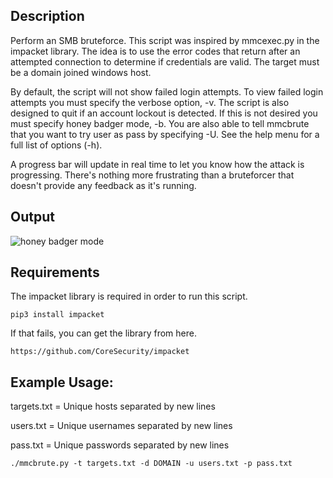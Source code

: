 
## Description
Perform an SMB bruteforce. This script was inspired by mmcexec.py in the impacket library. The idea is to use the error codes that return after an attempted connection to determine if credentials are valid. The target must be a domain joined windows host.

By default, the script will not show failed login attempts. To view failed login attempts you must specify the verbose option, -v. The script is also designed to quit if an account lockout is detected. If this is not desired you must specify honey badger mode, -b. You are also able to tell mmcbrute that you want to try user as pass by specifying -U. See the help menu for a full list of options (-h).

A progress bar will update in real time to let you know how the attack is progressing. There's nothing more frustrating than a bruteforcer that doesn't provide any feedback as it's running.

## Output
![honey badger mode](https://user-images.githubusercontent.com/11075149/33751087-62af2cec-dba6-11e7-9924-ae7445125768.png)

## Requirements
The impacket library is required in order to run this script.
```
pip3 install impacket
```

If that fails, you can get the library from here.
```
https://github.com/CoreSecurity/impacket
```

## Example Usage:

targets.txt = Unique hosts separated by new lines

users.txt = Unique usernames separated by new lines

pass.txt = Unique passwords separated by new lines

```
./mmcbrute.py -t targets.txt -d DOMAIN -u users.txt -p pass.txt
```
